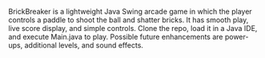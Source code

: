 BrickBreaker is a lightweight Java Swing arcade game in which the player controls a paddle to shoot the ball and shatter bricks. It has smooth play, live score display, and simple controls. Clone the repo, load it in a Java IDE, and execute Main.java to play. Possible future enhancements are power-ups, additional levels, and sound effects.
